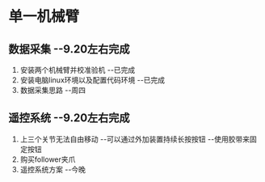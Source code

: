 # 单一机械臂
## 数据采集 --9.20左右完成
1. 安装两个机械臂并校准验机   --已完成
2. 安装电脑linux环境以及配置代码环境    --已完成
3. 数据采集思路 --周四
## 遥控系统 --9.20左右完成
1. 上三个关节无法自由移动  --可以通过外加装置持续长按按钮 --使用胶带来固定按钮
2. 购买follower夹爪
3. 遥控系统方案 --今晚

